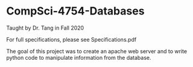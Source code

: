 # CompSci-4754-Databases
Taught by Dr. Tang in Fall 2020

For full specifications, please see Specifications.pdf

The goal of this project was to create an apache web server and to write python code to manipulate information from the database. 
